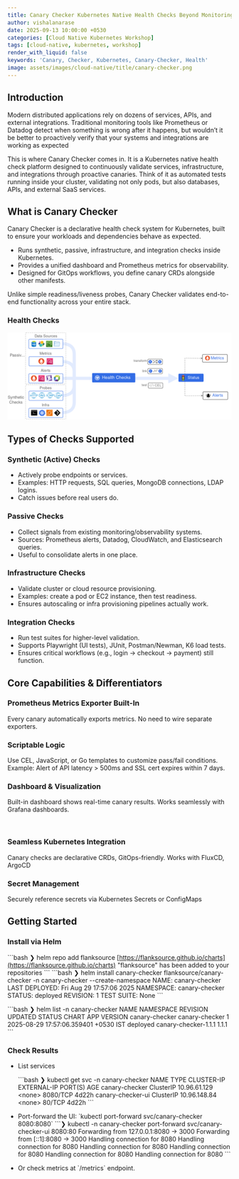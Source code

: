 ```yaml
---
title: Canary Checker Kubernetes Native Health Checks Beyond Monitoring
author: vishalanarase
date: 2025-09-13 10:00:00 +0530
categories: [Cloud Native Kubernetes Workshop]
tags: [cloud-native, kubernetes, workshop]
render_with_liquid: false
keywords: 'Canary, Checker, Kubernetes, Canary-Checker, Health'
image: assets/images/cloud-native/title/canary-checker.png
---
```


## Introduction

Modern distributed applications rely on dozens of services, APIs, and external integrations. Traditional monitoring tools like Prometheus or Datadog detect when something is wrong after it happens, but wouldn’t it be better to proactively verify that your systems and integrations are working as expected

This is where Canary Checker comes in. It is a Kubernetes native health check platform designed to continuously validate services, infrastructure, and integrations through proactive canaries. Think of it as automated tests running inside your cluster, validating not only pods, but also databases, APIs, and external SaaS services.

## What is Canary Checker

Canary Checker is a declarative health check system for Kubernetes, built to ensure your workloads and dependencies behave as expected.

* Runs synthetic, passive, infrastructure, and integration checks inside Kubernetes.
* Provides a unified dashboard and Prometheus metrics for observability.
* Designed for GitOps workflows, you define canary CRDs alongside other manifests.

Unlike simple readiness/liveness probes, Canary Checker validates end-to-end functionality across your entire stack.

### Health Checks

![](assets/images/cloud-native/canery/health-checks.png)

## Types of Checks Supported

### Synthetic (Active) Checks

* Actively probe endpoints or services.
* Examples: HTTP requests, SQL queries, MongoDB connections, LDAP logins.
* Catch issues before real users do.

### Passive Checks

* Collect signals from existing monitoring/observability systems.
* Sources: Prometheus alerts, Datadog, CloudWatch, and Elasticsearch queries.
* Useful to consolidate alerts in one place.

### Infrastructure Checks

* Validate cluster or cloud resource provisioning.
* Examples: create a pod or EC2 instance, then test readiness.
* Ensures autoscaling or infra provisioning pipelines actually work.

### Integration Checks

* Run test suites for higher-level validation.
* Supports Playwright (UI tests), JUnit, Postman/Newman, K6 load tests.
* Ensures critical workflows (e.g., login → checkout → payment) still function.

## Core Capabilities & Differentiators

### Prometheus Metrics Exporter Built-In

Every canary automatically exports metrics. No need to wire separate exporters.

### Scriptable Logic

Use CEL, JavaScript, or Go templates to customize pass/fail conditions.
Example: Alert of API latency > 500ms and SSL cert expires within 7 days.

### Dashboard & Visualization

Built-in dashboard shows real-time canary results. Works seamlessly with Grafana dashboards.

![]()

### Seamless Kubernetes Integration

Canary checks are declarative CRDs, GitOps-friendly. Works with FluxCD, ArgoCD

### Secret Management

Securely reference secrets via Kubernetes Secrets or ConfigMaps

## Getting Started

### Install via Helm

\`\`\`bash
❯ helm repo add flanksource [https://flanksource.github.io/charts](https://flanksource.github.io/charts)
"flanksource" has been added to your repositories
\`\`\`
\`\`\`bash
❯ helm install canary-checker flanksource/canary-checker \-n canary-checker \--create-namespace
NAME: canary-checker
LAST DEPLOYED: Fri Aug 29 17:57:06 2025
NAMESPACE: canary-checker
STATUS: deployed
REVISION: 1
TEST SUITE: None
\`\`\`

\`\`\`bash
❯ helm list \-n canary-checker
NAME              NAMESPACE         REVISION    UPDATED                                 STATUS      CHART                   APP VERSION
canary-checker    canary-checker    1           2025-08-29 17:57:06.359401 \+0530 IST    deployed    canary-checker-1.1.1    1.1.1
\`\`\`

### Check Results

* List services

	\`\`\`bash
	❯ kubectl get svc \-n canary-checker
NAME                TYPE        CLUSTER-IP     EXTERNAL-IP   PORT(S)    AGE
canary-checker      ClusterIP   10.96.61.129   \<none\>        8080/TCP   4d22h
canary-checker-ui   ClusterIP   10.96.148.84   \<none\>        80/TCP     4d22h
	\`\`\`

* Port-forward the UI: \`kubectl port-forward svc/canary-checker 8080:8080\`
  \`\`\`❯ kubectl  \-n canary-checker port-forward svc/canary-checker-ui 8080:80
  Forwarding from 127.0.0.1:8080 \-\> 3000
  Forwarding from \[::1\]:8080 \-\> 3000
  Handling connection for 8080
  Handling connection for 8080
  Handling connection for 8080
  Handling connection for 8080
  Handling connection for 8080
  Handling connection for 8080
  \`\`\`
* Or check metrics at \`/metrics\` endpoint.
